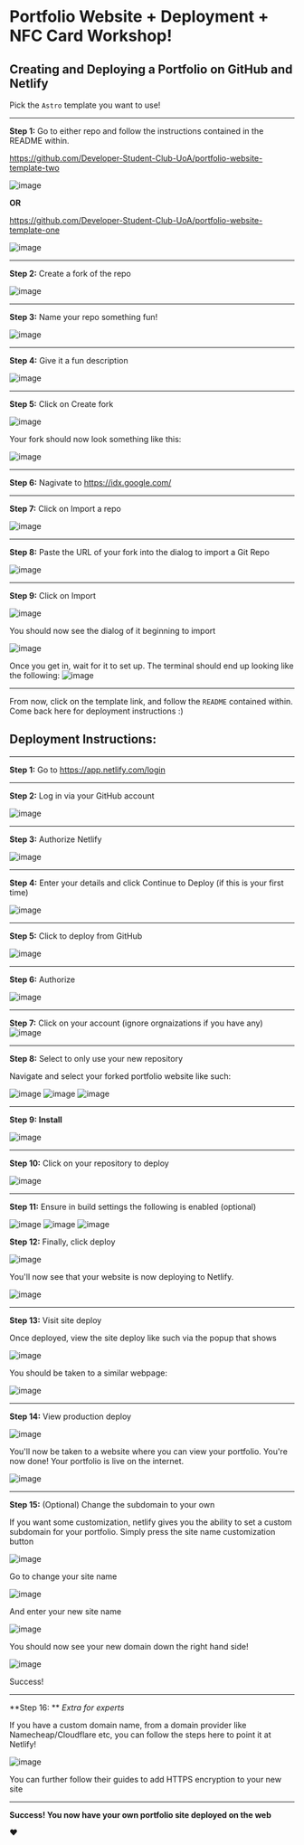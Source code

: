 # Portfolio Website + Deployment + NFC Card Workshop!

## Creating and Deploying a Portfolio on GitHub and Netlify

Pick the `Astro` template you want to use!

*** 
**Step 1:** Go to either repo and follow the instructions contained in the README within.

https://github.com/Developer-Student-Club-UoA/portfolio-website-template-two

![image](https://github.com/user-attachments/assets/f8eb74b5-148b-446a-bc78-92699ec08cfe)

**OR**

https://github.com/Developer-Student-Club-UoA/portfolio-website-template-one

![image](https://github.com/user-attachments/assets/d13d0f43-2a4b-4ef4-b33c-df5183e1fa9f)

*** 
**Step 2:** Create a fork of the repo

![image](https://github.com/user-attachments/assets/6cacc3ba-be96-496c-8d85-d7debb9700d0)
*** 
**Step 3:** Name your repo something fun!

![image](https://github.com/user-attachments/assets/6d5f4065-8caa-4287-a4dd-975e426f1b29)
*** 
**Step 4:** Give it a fun description

![image](https://github.com/user-attachments/assets/c620eae9-e0ab-4741-8b0d-56fc46993d16)
*** 
**Step 5:** Click on Create fork

![image](https://github.com/user-attachments/assets/a4ab5965-6bfc-42a8-806d-7617f8bdd678)

Your fork should now look something like this:

![image](https://github.com/user-attachments/assets/2c88b8aa-29cb-4928-8196-759191c4376e)
*** 
**Step 6:** Nagivate to https://idx.google.com/
*** 
**Step 7:** Click on Import a repo

![image](https://github.com/user-attachments/assets/f584e493-908a-4d16-ae0f-2a5f190eb8b0)
*** 
**Step 8:** Paste the URL of your fork into the dialog to import a Git Repo

![image](https://github.com/user-attachments/assets/34f25d05-7372-4a1d-a5ec-f05ad643eb43)
***
**Step 9:** Click on Import

![image](https://github.com/user-attachments/assets/e7e884ee-1c83-4559-a642-4b33fce8b2c4)

You should now see the dialog of it beginning to import

![image](https://github.com/user-attachments/assets/03341574-942a-46ea-b6a6-0cf77f10cc4f)

Once you get in, wait for it to set up. The terminal should end up looking like the following:
![image](https://github.com/user-attachments/assets/9b98b4a5-fbf0-469d-bb33-8c441579e7f8)
***

From now, click on the template link, and follow the `README` contained within. Come back here for deployment instructions :)

## Deployment Instructions:
***
**Step 1:** Go to https://app.netlify.com/login
***
**Step 2:** Log in via your GitHub account

![image](https://github.com/user-attachments/assets/38e5b77b-7f7a-43b3-86bf-7cfea3e0d842)
***
**Step 3:** Authorize Netlify

![image](https://github.com/user-attachments/assets/ada765a7-b345-44d4-a39c-0034624bffd2)
***
**Step 4:** Enter your details and click Continue to Deploy (if this is your first time)

![image](https://github.com/user-attachments/assets/b654cf61-2c4b-445c-8a0f-d70e843e2f3c)
***
**Step 5:** Click to deploy from GitHub

![image](https://github.com/user-attachments/assets/dda93e4d-c21b-4197-99b6-38272c70b802)
***
**Step 6:** Authorize

![image](https://github.com/user-attachments/assets/f9f80266-b190-4678-9c0e-0e2bdecd2947)
***
**Step 7:** Click on your account (ignore orgnaizations if you have any)
![image](https://github.com/user-attachments/assets/3305de32-634f-4e29-b1d4-9a4914111434)
***
**Step 8:** Select to only use your new repository

Navigate and select your forked portfolio website like such:

![image](https://github.com/user-attachments/assets/6ba300f4-cbd2-40b1-90e9-18a4e8f8b5de)
![image](https://github.com/user-attachments/assets/a0aef109-b576-4371-b952-37a4b8c2ff72)
![image](https://github.com/user-attachments/assets/712d6611-0d07-4084-ad58-d124cfc81d87)
***
**Step 9: Install**

![image](https://github.com/user-attachments/assets/fc493fd6-ae5d-48d7-a2b9-bf425229eb56)
***
**Step 10:** Click on your repository to deploy

![image](https://github.com/user-attachments/assets/0098ed32-4ed7-4fba-96bb-7f411dc090b1)
***
**Step 11:** Ensure in build settings the following is enabled (optional)

![image](https://github.com/user-attachments/assets/a617a87b-eda2-4757-9b6e-cd5f052f8c6e)
![image](https://github.com/user-attachments/assets/a617a87b-eda2-4757-9b6e-cd5f052f8c6e)
![image](https://github.com/user-attachments/assets/bc7ed6d5-5129-43e9-9290-c38b0d4ba134)

**Step 12:** Finally, click deploy

![image](https://github.com/user-attachments/assets/0c37c1bd-25d4-456b-8e33-ecbc9a044fbd)

You'll now see that your website is now deploying to Netlify.

![image](https://github.com/user-attachments/assets/6b3f80b7-2241-47db-93ae-b18627eb938d)
***
**Step 13:** Visit site deploy

Once deployed, view the site deploy like such via the popup that shows

![image](https://github.com/user-attachments/assets/9c4cd81a-acea-416c-8f66-6f36e2ceb489)

You should be taken to a similar webpage:

![image](https://github.com/user-attachments/assets/97aedef3-391b-4648-b626-43c2bc9a198d)
***
**Step 14:** View production deploy

![image](https://github.com/user-attachments/assets/212c8395-03d9-48aa-a891-19b5baab6657)

You'll now be taken to a website where you can view your portfolio. You're now done! Your portfolio is live on the internet.

![image](https://github.com/user-attachments/assets/0e06c633-54b0-4d97-a6be-26b392186ad0)
***
**Step 15:** (Optional) Change the subdomain to your own

If you want some customization, netlify gives you the ability to set a custom subdomain for your portfolio. Simply press the site name customization button

![image](https://github.com/user-attachments/assets/b45a044e-d499-4986-8d2d-9e08d132ca8f)

Go to change your site name

![image](https://github.com/user-attachments/assets/1a939df9-939f-4566-9440-875b0456420b)

And enter your new site name

![image](https://github.com/user-attachments/assets/c0179438-5993-477f-a5ae-0243d06d671a)

You should now see your new domain down the right hand side!

![image](https://github.com/user-attachments/assets/5b16a2c4-e6e8-460d-9add-b0eeacb61c29)

Success!
***
**Step 16: ** *Extra for experts* 

If you have a custom domain name, from a domain provider like Namecheap/Cloudflare etc, you can follow the steps here to point it at Netlify!

![image](https://github.com/user-attachments/assets/3458deed-4f11-4ebf-8896-e9d04f4f721f)

You can further follow their guides to add HTTPS encryption to your new site
***

**Success! You now have your own portfolio site deployed on the web**

❤️
